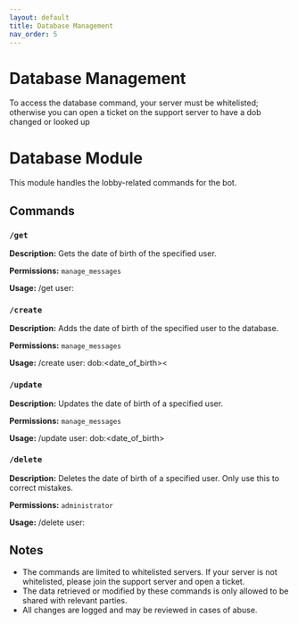 ```yaml
---
layout: default
title: Database Management
nav_order: 5
---
```


<h1>Database Management</h1>
To access the database command, your server must be whitelisted; otherwise you can open a ticket on the support server to have a dob changed or looked up

# Database Module

This module handles the lobby-related commands for the bot.

## Commands

### `/get`

**Description:** Gets the date of birth of the specified user.

**Permissions:** `manage_messages`

**Usage:** /get user:<user or user id>

### `/create`

**Description:** Adds the date of birth of the specified user to the database.

**Permissions:** `manage_messages`

**Usage:** /create user:<user or user id> dob:<date_of_birth><

### `/update`

**Description:** Updates the date of birth of a specified user.

**Permissions:** `manage_messages`

**Usage:** /update user:<user or user id> dob:<date_of_birth>

### `/delete`

**Description:** Deletes the date of birth of a specified user. Only use this to correct mistakes.

**Permissions:** `administrator`

**Usage:** /delete user:<user or userid>

## Notes

- The commands are limited to whitelisted servers. If your server is not whitelisted, please join the support server and open a ticket.
- The data retrieved or modified by these commands is only allowed to be shared with relevant parties.
- All changes are logged and may be reviewed in cases of abuse.